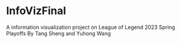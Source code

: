 # InfoVizFinal
A information visualization project on League of Legend 2023 Spring Playoffs
By Tang Sheng and Yuhong Wang
